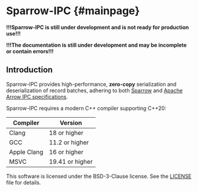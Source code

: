 Sparrow-IPC                             {#mainpage}
===========

**!!!Sparrow-IPC is still under development and is not ready for production use!!!**


**!!!The documentation is still under development and may be incomplete or contain errors!!!**

Introduction
------------

Sparrow-IPC provides high-performance, **zero-copy** serialization and deserialization of record batches, adhering to both [Sparrow](https://github.com/man-group/sparrow) and [Apache Arrow IPC specifications](https://arrow.apache.org/docs/format/Columnar.html#serialization-and-interprocess-communication-ipc).

Sparrow-IPC requires a modern C++ compiler supporting C++20:

| Compiler    | Version         |
| ----------- | --------------- |
| Clang       | 18 or higher    |
| GCC         | 11.2 or higher  |
| Apple Clang | 16 or higher    |
| MSVC        | 19.41 or higher |

This software is licensed under the BSD-3-Clause license. See the [LICENSE](https://github.com/QuantStack/sparrow-ipc/blob/main/LICENSE) file for details.
